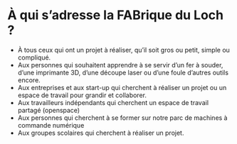 # À qui s’adresse la FABrique du Loch ?
- À tous ceux qui ont un projet à réaliser, qu’il soit gros ou petit, simple ou compliqué.
- Aux personnes qui souhaitent apprendre à se servir d’un fer à souder, d’une imprimante 3D, d’une découpe laser ou d’une foule d’autres outils encore.
- Aux entreprises et aux start-up qui cherchent à réaliser un projet ou un espace de travail pour grandir et collaborer.
- Aux travailleurs indépendants qui cherchent un espace de travail partagé (openspace)
- Aux personnes qui cherchent à se former sur notre parc de machines à commande numérique
- Aux groupes scolaires qui cherchent à réaliser un projet.
